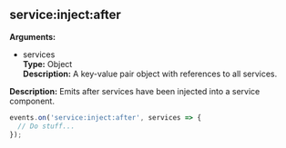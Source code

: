 ## service:inject:after

**Arguments:**
  - services  
    **Type:** Object  
    **Description:** A key-value pair object with references to all services.

**Description:** Emits after services have been injected into a service component.

```ts
events.on('service:inject:after', services => {
  // Do stuff...
});
```
